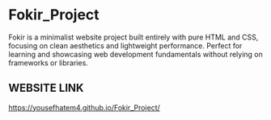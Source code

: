 # Fokir_Project
Fokir is a minimalist website project built entirely with pure HTML and CSS, focusing on clean aesthetics and lightweight performance. Perfect for learning and showcasing web development fundamentals without relying on frameworks or libraries.

  WEBSITE LINK
  --------------
  https://yousefhatem4.github.io/Fokir_Project/

